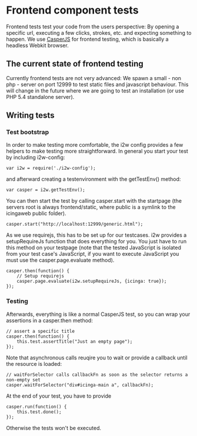 # Frontend component tests

Frontend tests test your code from the users perspective: By opening a specific url, executing a few clicks, strokes, etc.
and expecting something to happen. We use [CasperJS](http://casperjs.org/) for frontend testing, which is basically a
headless Webkit browser.

## The current state of frontend testing

Currently frontend tests are not very advanced: We spawn a small - non php - server on port 12999 to test static files
and javascript behaviour. This will change in the future where we are going to test an installation (or use PHP 5.4
standalone server).

## Writing tests

### Test bootstrap

In order to make testing more comfortable, the i2w config provides a few helpers to make testing more straightforward.
In general you start your test by including i2w-config:

    var i2w = require('./i2w-config');

and afterward creating a testenvironment with the getTestEnv() method:

    var casper = i2w.getTestEnv();

You can then start the test by calling casper.start with the startpage (the servers root is always frontend/static, where
public is a symlink to the icingaweb public folder).

    casper.start("http://localhost:12999/generic.html");

As we use requirejs, this has to be set up for our testcases. i2w provides a setupRequireJs function that does everything for you.
You just have to run this method on your testpage (note that the tested JavaScript is isolated from your test case's JavaScript, if
you want to execute JavaScript you must use the casper.page.evaluate method).

    casper.then(function() {
        // Setup requirejs
        casper.page.evaluate(i2w.setupRequireJs, {icinga: true});
    });

### Testing

Afterwards, everything is like a normal CasperJS test, so you can wrap your assertions in a casper.then method:

    // assert a specific title
    casper.then(function() {
        this.test.assertTitle("Just an empty page");
    });

Note that asynchronous calls reuqire you to wait or provide a callback until the resource is loaded:

    // waitForSelector calls callbackFn as soon as the selector returns a non-empty set
    casper.waitForSelector("div#icinga-main a", callbackFn);

At the end of your test, you have to provide

    casper.run(function() {
        this.test.done();
    });

Otherwise the tests won't be executed.
